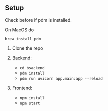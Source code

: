 ## Setup

Check before if pdm is installed.

On MacOS do

`brew install pdm`

1. Clone the repo

2. Backend:

   - `cd bsackend`
   - `pdm install`
   - `pdm run uvicorn app.main:app --reload`

3. Frontend:

   - `npm install`
   - `npm start`
